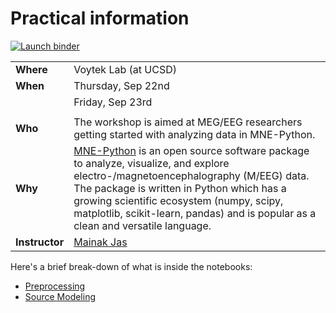 # Practical information

[![Launch binder](https://mybinder.org/badge_logo.svg)](https://mybinder.org/v2/gh/jasmainak/mne-binder/master?url-path=git-pull?repo=https://github.com/jasmainak/mne-workshop-mit)

||   |
|:------|:------|
| **Where**      | Voytek Lab (at UCSD) |
| **When**       | Thursday, Sep 22nd   |
| 				 | Friday, Sep 23rd	    |
|				 | 		                |
| **Who**        | The workshop is aimed at MEG/EEG researchers getting started with analyzing data in MNE-Python.|
| **Why**        | [MNE-Python](https://martinos.org/mne/stable/index.html) is an open source software package to analyze, visualize, and explore electro-/magnetoencephalography (M/EEG) data. The package is written in Python which has a growing scientific ecosystem (numpy, scipy, matplotlib, scikit-learn, pandas) and is popular as a clean and versatile language.|
| **Instructor** | [Mainak Jas](http://jasmainak.github.io/) |

Here's a brief break-down of what is inside the notebooks:
* [Preprocessing](preprocessing/readme.md)
* [Source Modeling](evoked_to_stc/readme.md)
